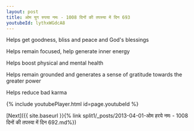 ```yaml
---
layout: post
title: ओम युग रुपया नमः - 1008 दिनों की तपस्या में दिन 693
youtubeId: lythxWGdcA8
---
```

 
 
Helps get goodness, bliss and peace and God's blessings
 
Helps remain focused, help generate inner energy 
 
Helps boost physical and mental health 
 
Helps remain grounded and generates a sense of gratitude towards the greater power 
 
Helps reduce bad karma
 
 
 
 


{% include youtubePlayer.html id=page.youtubeId %}
 
[Next]({{ site.baseurl }}{% link  split1/_posts/2013-04-01-ओम हरये नमः - 1008 दिनों की तपस्या में दिन 692.md%})
 
